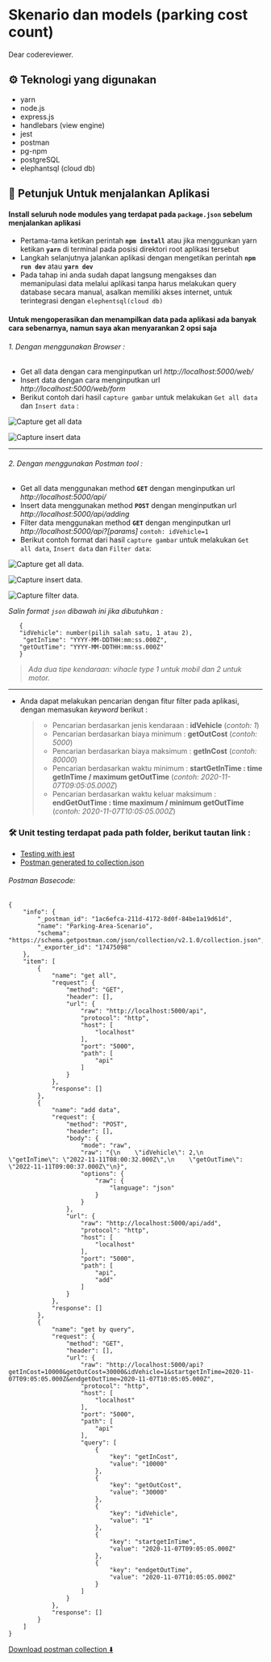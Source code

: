 # Skenario dan models (parking cost count)

Dear codereviewer.

## ⚙️ Teknologi yang digunakan

- yarn
- node.js
- express.js
- handlebars (view engine)
- jest
- postman
- pg-npm
- postgreSQL
- elephantsql (cloud db)

## 📒 Petunjuk Untuk menjalankan Aplikasi

#### Install seluruh node modules yang terdapat pada `package.json` sebelum menjalankan aplikasi

- Pertama-tama ketikan perintah **`npm install`** atau jika menggunkan yarn ketikan **`yarn`** di terminal pada posisi direktori root aplikasi tersebut
- Langkah selanjutnya jalankan aplikasi dengan mengetikan perintah **`npm run dev`** atau **`yarn dev`**
- Pada tahap ini anda sudah dapat langsung mengakses dan memanipulasi data melalui aplikasi tanpa harus melakukan query database secara manual, asalkan memiliki akses internet, untuk terintegrasi dengan `elephentsql(cloud db)`

#### Untuk mengoperasikan dan menampilkan data pada aplikasi ada banyak cara sebenarnya, namun saya akan menyarankan 2 opsi saja

###### 1. Dengan menggunakan Browser :

- Get all data dengan cara menginputkan url _http://localhost:5000/web/_
- Insert data dengan cara menginputkan url _http://localhost:5000/web/form_
- Berikut contoh dari hasil `capture gambar` untuk melakukan `Get all data` dan `Insert data` :

![Capture get all data](/utils/assets/images/get%20all%20data.png)

![Capture insert data](/utils/assets/images/insert%20data.png)

---

###### 2. Dengan menggunakan Postman tool :

- Get all data menggunakan method **`GET`** dengan menginputkan url _http://localhost:5000/api/_
- Insert data menggunakan method **`POST`** dengan menginputkan url _http://localhost:5000/api/adding_
- Filter data menggunakan method **`GET`** dengan menginputkan url _http://localhost:5000/api?[params]_ `contoh: idVehicle=1`
- Berikut contoh format dari hasil `capture gambar` untuk melakukan `Get all data`, `Insert data` dan `Filter data`:

![Capture get all data.](</utils/assets/images/get%20all%20data(postman).png>)

![Capture insert data.](</utils/assets/images/insert%20data(postman).png>)

![Capture filter data.](</utils/assets/images/filter%20data(postman).png>)

_Salin format `json` dibawah ini jika dibutuhkan :_

```
   {
   "idVehicle": number(pilih salah satu, 1 atau 2),
    "getInTime": "YYYY-MM-DDTHH:mm:ss.000Z",
   "getOutTime": "YYYY-MM-DDTHH:mm:ss.000Z"
   }
```

> _Ada dua tipe kendaraan: vihacle type 1 untuk mobil dan 2 untuk motor._

---

- Anda dapat melakukan pencarian dengan fitur filter pada aplikasi, dengan memasukan _keyword_ berikut :

  > - Pencarian berdasarkan jenis kendaraan : **idVehicle** (_contoh: 1_)
  > - Pencarian berdasarkan biaya minimum : **getOutCost** (_contoh: 5000_)
  > - Pencarian berdasarkan biaya maksimum : **getInCost** (_contoh: 80000_)
  > - Pencarian berdasarkan waktu minimum : **startGetInTime : time getInTime / maximum getOutTime** (_contoh: 2020-11-07T09:05:05.000Z_)
  > - Pencarian berdasarkan waktu keluar maksimum : **endGetOutTime : time maximum / minimum getOutTime** (_contoh: 2020-11-07T10:05:05.000Z_)

### 🛠️ Unit testing terdapat pada path folder, berikut tautan link :

- [Testing with jest](https://github.com/franskbarek/parking-cost-counting/tree/main/test/parkingArea.test.js)
- [Postman generated to collection.json](https://github.com/franskbarek/parking-cost-counting/blob/main/test/postman.json)

###### Postman Basecode:

```
{
	"info": {
		"_postman_id": "1ac6efca-211d-4172-8d0f-84be1a19d61d",
		"name": "Parking-Area-Scenario",
		"schema": "https://schema.getpostman.com/json/collection/v2.1.0/collection.json",
		"_exporter_id": "17475098"
	},
	"item": [
		{
			"name": "get all",
			"request": {
				"method": "GET",
				"header": [],
				"url": {
					"raw": "http://localhost:5000/api",
					"protocol": "http",
					"host": [
						"localhost"
					],
					"port": "5000",
					"path": [
						"api"
					]
				}
			},
			"response": []
		},
		{
			"name": "add data",
			"request": {
				"method": "POST",
				"header": [],
				"body": {
					"mode": "raw",
					"raw": "{\n    \"idVehicle\": 2,\n    \"getInTime\": \"2022-11-11T08:00:32.000Z\",\n    \"getOutTime\": \"2022-11-11T09:00:37.000Z\"\n}",
					"options": {
						"raw": {
							"language": "json"
						}
					}
				},
				"url": {
					"raw": "http://localhost:5000/api/add",
					"protocol": "http",
					"host": [
						"localhost"
					],
					"port": "5000",
					"path": [
						"api",
						"add"
					]
				}
			},
			"response": []
		},
		{
			"name": "get by query",
			"request": {
				"method": "GET",
				"header": [],
				"url": {
					"raw": "http://localhost:5000/api?getInCost=10000&getOutCost=30000&idVehicle=1&startgetInTime=2020-11-07T09:05:05.000Z&endgetOutTime=2020-11-07T10:05:05.000Z",
					"protocol": "http",
					"host": [
						"localhost"
					],
					"port": "5000",
					"path": [
						"api"
					],
					"query": [
						{
							"key": "getInCost",
							"value": "10000"
						},
						{
							"key": "getOutCost",
							"value": "30000"
						},
						{
							"key": "idVehicle",
							"value": "1"
						},
						{
							"key": "startgetInTime",
							"value": "2020-11-07T09:05:05.000Z"
						},
						{
							"key": "endgetOutTime",
							"value": "2020-11-07T10:05:05.000Z"
						}
					]
				}
			},
			"response": []
		}
	]
}

```

[Download postman collection ⬇️](https://www.udrop.com/7BW3)
